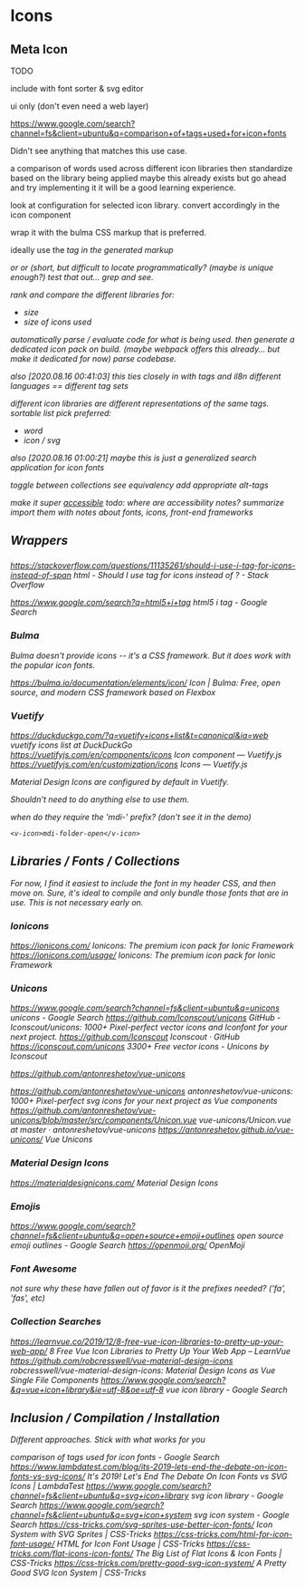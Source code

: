 # Icons

## Meta Icon

TODO

include with font sorter & svg editor

ui only (don't even need a web layer)

https://www.google.com/search?channel=fs&client=ubuntu&q=comparison+of+tags+used+for+icon+fonts

Didn't see anything that matches this use case. 

a comparison of words used across different icon libraries
then standardize based on the library being applied
maybe this already exists
but go ahead and try implementing it
it will be a good learning experience. 

look at configuration for selected icon library. 
convert accordingly in the icon component

wrap it with the bulma CSS markup that is preferred. 

ideally use the <i> tag in the generated markup

<micon></micon>
or <metaicon>
or <mi> (short, but difficult to locate programmatically? (maybe <mi> is unique enough?) test that out... grep and see. 

rank and compare the different libraries for:
 - size
 - size of icons used
 
automatically parse / evaluate code for what is being used. 
then generate a dedicated icon pack on build. 
(maybe webpack offers this already... but make it dedicated for now)
parse codebase. 

also [2020.08.16 00:41:03] 
this ties closely in with tags
and il8n 
different languages == different tag sets

different icon libraries are different representations of the same tags. 
sortable list
pick preferred:
  - word 
  - icon / svg

also [2020.08.16 01:00:21] 
maybe this is just a generalized search application for icon fonts

toggle between collections
see equivalency
add appropriate alt-tags

make it super [accessible](accessibility.md)
todo: where are accessibility notes?
summarize
import them with notes about fonts, icons, front-end frameworks


## Wrappers

### <i>

https://stackoverflow.com/questions/11135261/should-i-use-i-tag-for-icons-instead-of-span
html - Should I use <i> tag for icons instead of <span>? - Stack Overflow

https://www.google.com/search?q=html5+i+tag
html5 i tag - Google Search

### Bulma

Bulma doesn't provide icons -- it's a CSS framework. But it does work with the popular icon fonts. 

https://bulma.io/documentation/elements/icon/
Icon | Bulma: Free, open source, and modern CSS framework based on Flexbox

### Vuetify

https://duckduckgo.com/?q=vuetify+icons+list&t=canonical&ia=web
vuetify icons list at DuckDuckGo
https://vuetifyjs.com/en/components/icons
Icon component — Vuetify.js
https://vuetifyjs.com/en/customization/icons
Icons — Vuetify.js

Material Design Icons are configured by default in Vuetify.

Shouldn't need to do anything else to use them. 

when do they require the 'mdi-' prefix? (don't see it in the demo)

    <v-icon>mdi-folder-open</v-icon>


## Libraries / Fonts / Collections

For now, I find it easiest to include the font in my header CSS, and then move on. 
Sure, it's ideal to compile and only bundle those fonts that are in use. 
This is not necessary early on. 

### Ionicons

https://ionicons.com/
Ionicons: The premium icon pack for Ionic Framework
https://ionicons.com/usage/
Ionicons: The premium icon pack for Ionic Framework

### Unicons

https://www.google.com/search?channel=fs&client=ubuntu&q=unicons
unicons - Google Search
https://github.com/Iconscout/unicons
GitHub - Iconscout/unicons: 1000+ Pixel-perfect vector icons and Iconfont for your next project.
https://github.com/Iconscout
Iconscout · GitHub
https://iconscout.com/unicons
3300+ Free vector icons - Unicons by Iconscout

https://github.com/antonreshetov/vue-unicons

https://github.com/antonreshetov/vue-unicons
antonreshetov/vue-unicons: 1000+ Pixel-perfect svg icons for your next project as Vue components
https://github.com/antonreshetov/vue-unicons/blob/master/src/components/Unicon.vue
vue-unicons/Unicon.vue at master · antonreshetov/vue-unicons
https://antonreshetov.github.io/vue-unicons/
Vue Unicons

### Material Design Icons

https://materialdesignicons.com/
Material Design Icons

### Emojis

https://www.google.com/search?channel=fs&client=ubuntu&q=open+source+emoji+outlines
open source emoji outlines - Google Search
https://openmoji.org/
OpenMoji

### Font Awesome

not sure why these have fallen out of favor
is it the prefixes needed? ('fa', 'fas', etc)

### Collection Searches

https://learnvue.co/2019/12/8-free-vue-icon-libraries-to-pretty-up-your-web-app/
8 Free Vue Icon Libraries to Pretty Up Your Web App – LearnVue
https://github.com/robcresswell/vue-material-design-icons
robcresswell/vue-material-design-icons: Material Design Icons as Vue Single File Components
https://www.google.com/search?&q=vue+icon+library&ie=utf-8&oe=utf-8
vue icon library - Google Search


## Inclusion / Compilation / Installation

Different approaches. Stick with what works for you

comparison of tags used for icon fonts - Google Search
https://www.lambdatest.com/blog/its-2019-lets-end-the-debate-on-icon-fonts-vs-svg-icons/
It's 2019! Let's End The Debate On Icon Fonts vs SVG Icons | LambdaTest
https://www.google.com/search?channel=fs&client=ubuntu&q=svg+icon+library
svg icon library - Google Search
https://www.google.com/search?channel=fs&client=ubuntu&q=svg+icon+system
svg icon system - Google Search
https://css-tricks.com/svg-sprites-use-better-icon-fonts/
Icon System with SVG Sprites | CSS-Tricks
https://css-tricks.com/html-for-icon-font-usage/
HTML for Icon Font Usage | CSS-Tricks
https://css-tricks.com/flat-icons-icon-fonts/
The Big List of Flat Icons & Icon Fonts | CSS-Tricks
https://css-tricks.com/pretty-good-svg-icon-system/
A Pretty Good SVG Icon System | CSS-Tricks







